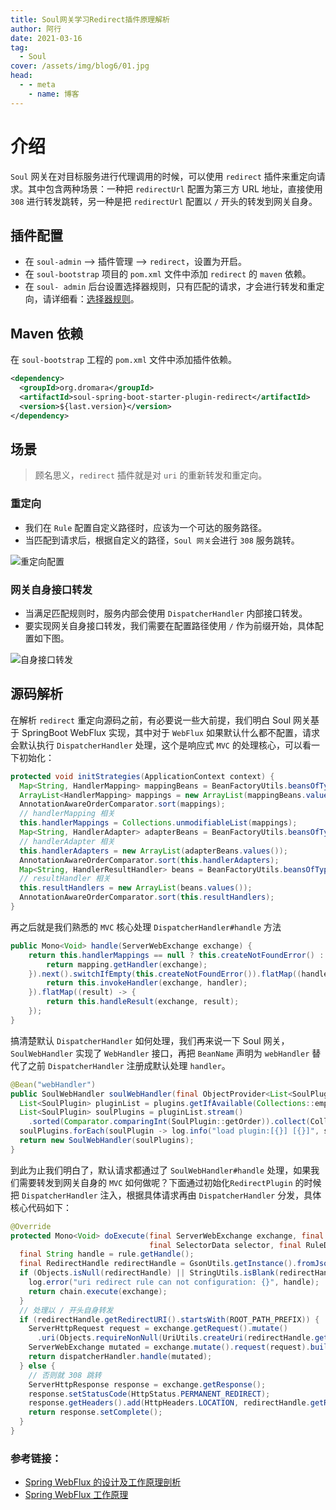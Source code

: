 ```yaml
---
title: Soul网关学习Redirect插件原理解析
author: 阿行
date: 2021-03-16
tag:
  - Soul
cover: /assets/img/blog6/01.jpg
head:
  - - meta
    - name: 博客
---
```


# 介绍

`Soul` 网关在对目标服务进行代理调用的时候，可以使用 `redirect` 插件来重定向请求。其中包含两种场景：一种把 `redirectUrl` 配置为第三方 URL 地址，直接使用 `308` 进行转发跳转，另一种是把 `redirectUrl` 配置以 `/` 开头的转发到网关自身。

## 插件配置

- 在 `soul-admin` –> 插件管理 –> `redirect`，设置为开启。
- 在 `soul-bootstrap` 项目的 `pom.xml` 文件中添加 `redirect` 的 `maven` 依赖。
- 在 `soul- admin` 后台设置选择器规则，只有匹配的请求，才会进行转发和重定向，请详细看：[选择器规则](https://dromara.org/zh/projects/soul/selector-and-rule)。

## Maven 依赖

在 `soul-bootstrap` 工程的 `pom.xml` 文件中添加插件依赖。

```xml
<dependency>
  <groupId>org.dromara</groupId>
  <artifactId>soul-spring-boot-starter-plugin-redirect</artifactId>
  <version>${last.version}</version>
</dependency>
```

## 场景

> 顾名思义，`redirect` 插件就是对 `uri` 的重新转发和重定向。

### 重定向

- 我们在 `Rule` 配置自定义路径时，应该为一个可达的服务路径。
- 当匹配到请求后，根据自定义的路径，`Soul 网关`会进行 `308` 服务跳转。

![重定向配置](https://dromara.org/img/soul/plugin/redirect/redirect-01.png)

### 网关自身接口转发

- 当满足匹配规则时，服务内部会使用 `DispatcherHandler` 内部接口转发。
- 要实现网关自身接口转发，我们需要在配置路径使用 `/` 作为前缀开始，具体配置如下图。

![自身接口转发](https://dromara.org/img/soul/plugin/redirect/redirect-02.png)

## 源码解析

在解析 `redirect` 重定向源码之前，有必要说一些大前提，我们明白 Soul 网关基于 SpringBoot WebFlux 实现，其中对于 `WebFlux` 如果默认什么都不配置，请求会默认执行 `DispatcherHandler` 处理，这个是响应式 `MVC` 的处理核心，可以看一下初始化：

```java
protected void initStrategies(ApplicationContext context) {
  Map<String, HandlerMapping> mappingBeans = BeanFactoryUtils.beansOfTypeIncludingAncestors(context, HandlerMapping.class, true, false);
  ArrayList<HandlerMapping> mappings = new ArrayList(mappingBeans.values());
  AnnotationAwareOrderComparator.sort(mappings);
  // handlerMapping 相关
  this.handlerMappings = Collections.unmodifiableList(mappings);
  Map<String, HandlerAdapter> adapterBeans = BeanFactoryUtils.beansOfTypeIncludingAncestors(context, HandlerAdapter.class, true, false);
  // handlerAdapter 相关
  this.handlerAdapters = new ArrayList(adapterBeans.values());
  AnnotationAwareOrderComparator.sort(this.handlerAdapters);
  Map<String, HandlerResultHandler> beans = BeanFactoryUtils.beansOfTypeIncludingAncestors(context, HandlerResultHandler.class, true, false);
  // resultHandler 相关
  this.resultHandlers = new ArrayList(beans.values());
  AnnotationAwareOrderComparator.sort(this.resultHandlers);
}
```

再之后就是我们熟悉的 `MVC` 核心处理 `DispatcherHandler#handle` 方法

```java
public Mono<Void> handle(ServerWebExchange exchange) {
    return this.handlerMappings == null ? this.createNotFoundError() : Flux.fromIterable(this.handlerMappings).concatMap((mapping) -> {
        return mapping.getHandler(exchange);
    }).next().switchIfEmpty(this.createNotFoundError()).flatMap((handler) -> {
        return this.invokeHandler(exchange, handler);
    }).flatMap((result) -> {
        return this.handleResult(exchange, result);
    });
}
```

搞清楚默认 `DispatcherHandler` 如何处理，我们再来说一下 Soul 网关，`SoulWebHandler` 实现了 `WebHandler` 接口，再把 `BeanName` 声明为 `webHandler` 替代了之前 `DispatcherHandler` 注册成默认处理 `handler`。

```java
@Bean("webHandler")
public SoulWebHandler soulWebHandler(final ObjectProvider<List<SoulPlugin>> plugins) {
  List<SoulPlugin> pluginList = plugins.getIfAvailable(Collections::emptyList);
  List<SoulPlugin> soulPlugins = pluginList.stream()
    .sorted(Comparator.comparingInt(SoulPlugin::getOrder)).collect(Collectors.toList());
  soulPlugins.forEach(soulPlugin -> log.info("load plugin:[{}] [{}]", soulPlugin.named(), soulPlugin.getClass().getName()));
  return new SoulWebHandler(soulPlugins);
}
```

到此为止我们明白了，默认请求都通过了 `SoulWebHandler#handle` 处理，如果我们需要转发到网关自身的 `MVC` 如何做呢？下面通过初始化`RedirectPlugin` 的时候把 `DispatcherHandler` 注入，根据具体请求再由 `DispatcherHandler` 分发，具体核心代码如下：

```java
@Override
protected Mono<Void> doExecute(final ServerWebExchange exchange, final SoulPluginChain chain,
                               final SelectorData selector, final RuleData rule) {
  final String handle = rule.getHandle();
  final RedirectHandle redirectHandle = GsonUtils.getInstance().fromJson(handle, RedirectHandle.class);
  if (Objects.isNull(redirectHandle) || StringUtils.isBlank(redirectHandle.getRedirectURI())) {
    log.error("uri redirect rule can not configuration: {}", handle);
    return chain.execute(exchange);
  }
  // 处理以 / 开头自身转发
  if (redirectHandle.getRedirectURI().startsWith(ROOT_PATH_PREFIX)) {
    ServerHttpRequest request = exchange.getRequest().mutate()
      .uri(Objects.requireNonNull(UriUtils.createUri(redirectHandle.getRedirectURI()))).build();
    ServerWebExchange mutated = exchange.mutate().request(request).build();
    return dispatcherHandler.handle(mutated);
  } else {
    // 否则就 308 跳转
    ServerHttpResponse response = exchange.getResponse();
    response.setStatusCode(HttpStatus.PERMANENT_REDIRECT);
    response.getHeaders().add(HttpHeaders.LOCATION, redirectHandle.getRedirectURI());
    return response.setComplete();
  }
}
```

### 参考链接：

- [Spring WebFlux 的设计及工作原理剖析](https://learnku.com/articles/30263#replies)
- [Spring WebFlux 工作原理](https://www.processon.com/view/link/5d0763ede4b039f39f3b5a8a)
